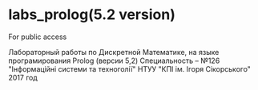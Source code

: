 # labs_prolog(5.2 version)
 For public access

Лабораторный работы по Дискретной Математике, на языке програмирования Prolog (версии 5,2)
Специальность – №126 "Інформаційні системи та техноголії"
НТУУ "КПІ ім. Ігоря Сікорського"
2017 год
